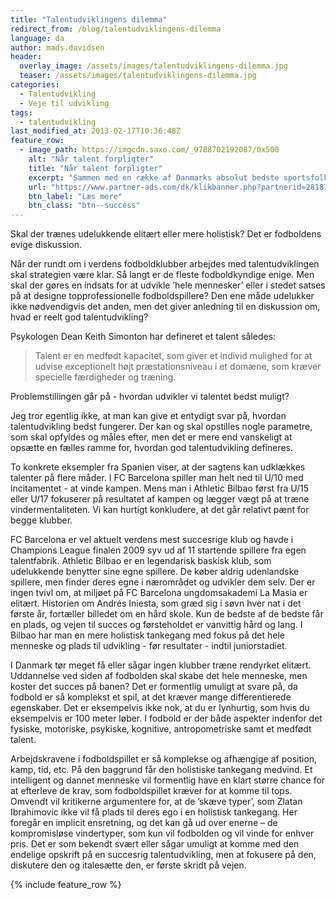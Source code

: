 ```yaml
---
title: "Talentudviklingens dilemma"
redirect_from: /blog/talentudviklingens-dilemma
language: da
author: mads.davidsen
header:
  overlay_image: /assets/images/talentudviklingens-dilemma.jpg
  teaser: /assets/images/talentudviklingens-dilemma.jpg
categories:
  - Talentudvikling
  - Veje til udvikling
tags:
  - talentudvikling
last_modified_at: 2013-02-17T10:36:48Z
feature_row:
  - image_path: https://imgcdn.saxo.com/_9788702192087/0x500
    alt: "Når talent forpligter"
    title: "Når talent forpligter"
    excerpt: "Sammen med en række af Danmarks absolut bedste sportsfolk undersøger en fodboldtræner og en ledelsesforsker i _Når talent forpligter_ hvad det har af konsekvenser, når man ikke primært er motiveret af at vinde, men i stedet føler sig forpligtet af sit talent til at sætte sig spor på anden måde."
    url: "https://www.partner-ads.com/dk/klikbanner.php?partnerid=28187&bannerid=43264&htmlurl=https://www.saxo.com/dk/naar-talent-forpligter_mads-davidsenhelle-hedegaard-heinrasmus-henning_haeftet_9788702192087"
    btn_label: "Læs mere"
    btn_class: "btn--success"
---
```


Skal der trænes udelukkende elitært eller mere holistisk? Det er fodboldens evige diskussion.

Når der rundt om i verdens fodboldklubber arbejdes med talentudviklingen skal strategien være klar. Så langt er de fleste fodboldkyndige enige. Men skal der gøres en indsats for at udvikle ’hele mennesker’ eller i stedet satses på at designe topprofessionelle fodboldspillere? Den ene måde udelukker ikke nødvendigvis det anden, men det giver anledning til en diskussion om, hvad er reelt god talentudvikling?

Psykologen Dean Keith Simonton har defineret et talent således:

> Talent er en medfødt kapacitet, som giver et individ mulighed for at udvise exceptionelt højt præstationsniveau i et domæne, som kræver specielle færdigheder og træning.

Problemstillingen går på - hvordan udvikler vi talentet bedst muligt?

Jeg tror egentlig ikke, at man kan give et entydigt svar på, hvordan talentudvikling bedst fungerer. Der kan og skal opstilles nogle parametre, som skal opfyldes og måles efter, men det er mere end vanskeligt at opsætte en fælles ramme for, hvordan god talentudvikling defineres.

To konkrete eksempler fra Spanien viser, at der sagtens kan udklækkes talenter på flere måder. I FC Barcelona spiller man helt ned til U/10 med incitamentet - at vinde kampen. Mens man i Athletic Bilbao først fra U/15 eller U/17 fokuserer på resultatet af kampen og lægger vægt på at træne vindermentaliteten. Vi kan hurtigt konkludere, at det går relativt pænt for begge klubber.

FC Barcelona er vel aktuelt verdens mest succesrige klub og havde i Champions League finalen 2009 syv ud af 11 startende spillere fra egen talentfabrik. Athletic Bilbao er en legendarisk baskisk klub, som udelukkende benytter sine egne spillere. De køber aldrig udenlandske spillere, men finder deres egne i nærområdet og udvikler dem selv. Der er ingen tvivl om, at miljøet på FC Barcelona ungdomsakademi La Masia er elitært. Historien om Andrés Iniesta, som græd sig i søvn hver nat i det første år, fortæller billedet om en hård skole. Kun de bedste af de bedste får en plads, og vejen til succes og førsteholdet er vanvittig hård og lang. I Bilbao har man en mere holistisk tankegang med fokus på det hele menneske og plads til udvikling - før resultater - indtil juniorstadiet.

I Danmark tør meget få eller sågar ingen klubber træne rendyrket elitært. Uddannelse ved siden af fodbolden skal skabe det hele menneske, men koster det succes på banen? Det er formentlig umuligt at svare på, da fodbold er så komplekst et spil, at det kræver mange differentierede egenskaber. Det er eksempelvis ikke nok, at du er lynhurtig, som hvis du eksempelvis er 100 meter løber. I fodbold er der både aspekter indenfor det fysiske, motoriske, psykiske, kognitive, antropometriske samt et medfødt talent.

Arbejdskravene i fodboldspillet er så komplekse og afhængige af position, kamp, tid, etc. På den baggrund får den holistiske tankegang medvind. Et intelligent og dannet menneske vil formentlig have en klart større chance for at efterleve de krav, som fodboldspillet kræver for at komme til tops. Omvendt vil kritikerne argumentere for, at de ’skæve typer’, som Zlatan Ibrahimovic ikke vil få plads til deres ego i en holistisk tankegang. Her foregår en implicit ensretning, og det kan gå ud over enerne – de kompromisløse vindertyper, som kun vil fodbolden og vil vinde for enhver pris. Det er som bekendt svært eller sågar umuligt at komme med den endelige opskrift på en succesrig talentudvikling, men at fokusere på den, diskutere den og italesætte den, er første skridt på vejen.

{% include feature_row %}
